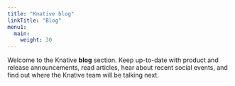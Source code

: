 ```yaml
---
title: "Knative blog"
linkTitle: "Blog"
menu1:
  main:
    weight: 30
---
```



Welcome to the Knative **blog** section. Keep up-to-date with product and
release announcements, read articles,  hear about recent social events, and
find out where the Knative team will be talking next.
